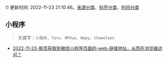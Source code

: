 :alarm_clock: 更新时间: 2022-11-23 21:10:46。[来源分类](../README.md)、[标签分类](../TAGS.md)、[时间分类](../TIMELINE.md)

## 小程序


> 关键字：`小程序`、`Taro`、`MPVue`、`Wepy`、`Chameleon`



- [2022-11-23-能否获取到微信小程序页面的-web-链接地址，从而在浏览器访问？](https://www.v2ex.com/t/897463) 